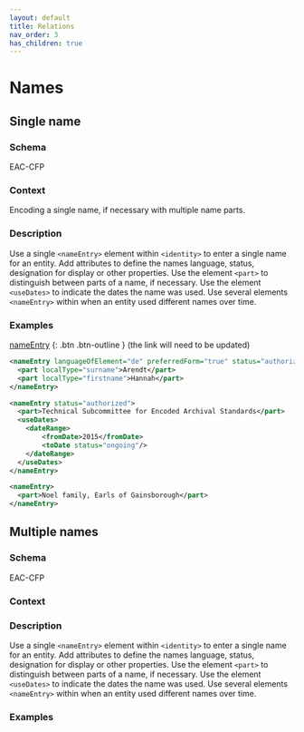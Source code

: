 ```yaml
---
layout: default
title: Relations
nav_order: 3
has_children: true
---
```


# Names

## Single name
### Schema
EAC-CFP
### Context
Encoding a single name, if necessary with multiple name parts.
### Description
Use a single `<nameEntry>` element within `<identity>` to enter a single name for an entity. Add attributes to define the names language, status, designation for display or other properties. 
Use the element `<part>` to distinguish between parts of a name, if necessary.
Use the element `<useDates>` to indicate the dates the name was used.
Use several elements `<nameEntry>` within <identity> when an entity used different names over time.

### Examples
[nameEntry](https://eac.staatsbibliothek-berlin.de/schema/taglibrary/cpfTagLibrary2021Draft_EN.html#elem-nameEntry)
{: .btn .btn-outline }
(the link will need to be updated)


```xml
<nameEntry languageOfElement="de" preferredForm="true" status="authorized">
  <part localType="surname">Arendt</part>
  <part localType="firstname">Hannah</part>
</nameEntry>
```

```xml
<nameEntry status="authorized">
  <part>Technical Subcommittee for Encoded Archival Standards</part>
  <useDates>
    <dateRange>
        <fromDate>2015</fromDate>
        <toDate status="ongoing"/>
    </dateRange>
  </useDates>
</nameEntry>
```

```xml
<nameEntry>
  <part>Noel family, Earls of Gainsborough</part>
</nameEntry>
```

## Multiple names
### Schema
EAC-CFP
### Context

### Description
Use a single `<nameEntry>` element within `<identity>` to enter a single name for an entity. Add attributes to define the names language, status, designation for display or other properties. 
Use the element `<part>` to distinguish between parts of a name, if necessary.
Use the element `<useDates>` to indicate the dates the name was used.
  Use several elements `<nameEntry>` within <identity> when an entity used different names over time.
### Examples
